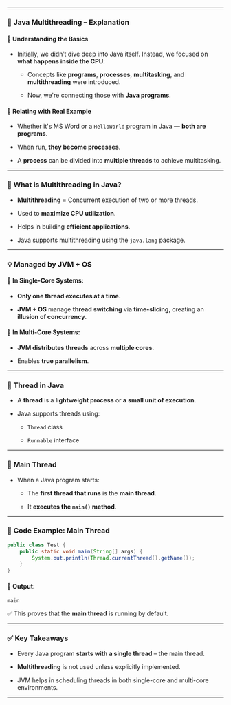 
---

### 📌 **Java Multithreading – Explanation**

#### 🔹 **Understanding the Basics**

- Initially, we didn’t dive deep into Java itself. Instead, we focused on **what happens inside the CPU**:
    
    - Concepts like **programs**, **processes**, **multitasking**, and **multithreading** were introduced.
        
    - Now, we're connecting those with **Java programs**.
        

#### 🔹 **Relating with Real Example**

- Whether it's MS Word or a `HelloWorld` program in Java — **both are programs**.
    
- When run, **they become processes**.
    
- A **process** can be divided into **multiple threads** to achieve multitasking.
    

---

### 🧵 **What is Multithreading in Java?**

- **Multithreading** = Concurrent execution of two or more threads.
    
- Used to **maximize CPU utilization**.
    
- Helps in building **efficient applications**.
    
- Java supports multithreading using the `java.lang` package.
    

---

### 💡 **Managed by JVM + OS**

#### 📍 In Single-Core Systems:

- **Only one thread executes at a time.**
    
- **JVM + OS** manage **thread switching** via **time-slicing**, creating an **illusion of concurrency**.
    

#### 📍 In Multi-Core Systems:

- **JVM distributes threads** across **multiple cores**.
    
- Enables **true parallelism**.
    

---

### 🔸 **Thread in Java**

- A **thread** is a **lightweight process** or **a small unit of execution**.
    
- Java supports threads using:
    
    - `Thread` class
        
    - `Runnable` interface
        

---

### 🔹 **Main Thread**

- When a Java program starts:
    
    - The **first thread that runs** is the **main thread**.
        
    - It **executes the `main()` method**.
        

---

### 🧪 **Code Example: Main Thread**

```java
public class Test {
    public static void main(String[] args) {
        System.out.println(Thread.currentThread().getName());
    }
}
```

#### 🧾 Output:

```
main
```

✅ This proves that the **main thread** is running by default.

---

### ✅ **Key Takeaways**

- Every Java program **starts with a single thread** – the main thread.
    
- **Multithreading** is not used unless explicitly implemented.
    
- JVM helps in scheduling threads in both single-core and multi-core environments.
    

---
